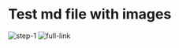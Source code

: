 # Test md file with images

![step-1](./ava_copy.jpg "title")
![full-link](https://www.google.com/url?sa=i&url=https%3A%2F%2Fcommons.wikimedia.org%2Fwiki%2FFile%3AFlat_tick_icon.svg&psig=AOvVaw2UPQEfzpKdvRZakuwwHU2R&ust=1693395538311000&source=images&cd=vfe&opi=89978449&ved=0CBAQjRxqFwoTCJjQmY7kgYEDFQAAAAAdAAAAABAE "full link")

